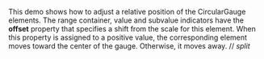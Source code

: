 This demo shows how to&nbsp;adjust a&nbsp;relative position of&nbsp;the CircularGauge elements. The range container, value and subvalue indicators have the **offset** property that specifies a&nbsp;shift from the scale for this element. When this property is&nbsp;assigned to&nbsp;a&nbsp;positive value, the corresponding element moves toward the center of&nbsp;the gauge. Otherwise, it&nbsp;moves away.
// _split_